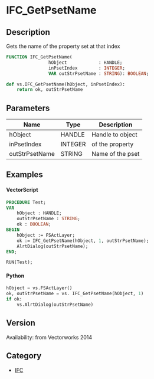 # IFC_GetPsetName

## Description
Gets the name of the property set at that index

```pascal
FUNCTION IFC_GetPsetName(
				hObject            : HANDLE;
				inPsetIndex        : INTEGER;
				VAR outStrPsetName : STRING): BOOLEAN;
```

```python
def vs.IFC_GetPsetName(hObject, inPsetIndex):
    return ok, outStrPsetName
```

## Parameters
|Name|Type|Description|
|---|---|---|
|hObject|HANDLE|Handle to object|
|inPsetIndex|INTEGER|of the property|
|outStrPsetName|STRING|Name of the pset|

## Examples
#### VectorScript ####
```pascal
PROCEDURE Test;
VAR
	hObject : HANDLE;
	outStrPsetName : STRING;
	ok : BOOLEAN;
BEGIN
	hObject := FSActLayer;
	ok := IFC_GetPsetName(hObject, 1, outStrPsetName);
	AlrtDialog(outStrPsetName);
END;

RUN(Test);
```
#### Python ####
```python
hObject = vs.FSActLayer()
ok, outStrPsetName = vs. IFC_GetPsetName(hObject, 1)
if ok:
	vs.AlrtDialog(outStrPsetName)
```

## Version
Availability: from Vectorworks 2014

## Category
* [IFC](../Categories/IFC.md)
